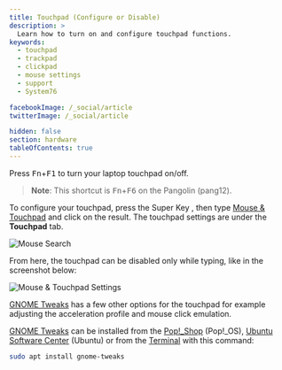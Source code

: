 ```yaml
---
title: Touchpad (Configure or Disable)
description: >
  Learn how to turn on and configure touchpad functions.
keywords:
  - touchpad
  - trackpad
  - clickpad
  - mouse settings
  - support
  - System76

facebookImage: /_social/article
twitterImage: /_social/article

hidden: false
section: hardware
tableOfContents: true
---
```


Press <kbd>Fn</kbd>+<kbd>F1</kbd> to turn your laptop touchpad on/off.

>**Note**: This shortcut is <kbd>Fn</kbd>+<kbd>F6</kbd> on the Pangolin (pang12).

To configure your touchpad, press the Super Key <kbd><font-awesome-icon :icon="['fab', 'ubuntu']"></font-awesome-icon></kbd>, <kbd><font-awesome-icon :icon="['fab', 'pop-os']"></font-awesome-icon></kbd> then type <u>Mouse & Touchpad</u> and click on the result. The touchpad settings are under the **Touchpad** tab.

![Mouse Search](/images/touchpad/touchpad-mouse.png)

From here, the touchpad can be disabled only while typing, like in the screenshot below:

![Mouse & Touchpad Settings](/images/touchpad/touchpad-mouse-settings.png)

<u>GNOME Tweaks</u> has a few other options for the touchpad for example adjusting the acceleration profile and mouse click emulation.

<u>GNOME Tweaks</u> can be installed from the <u>Pop!_Shop</u> (Pop!_OS), <u>Ubuntu Software Center</u> (Ubuntu) or from the <u>Terminal</u> with this command:

```bash
sudo apt install gnome-tweaks
```
